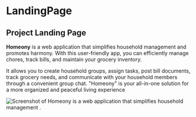 # LandingPage

## Project Landing Page

 **Homeony** is a web application that simplifies household management and promotes harmony. With this user-friendly app, you can efficiently manage chores, track bills, and maintain your grocery inventory.

 It allows you to create household groups, assign tasks, post bill documents, track grocery needs, and communicate with your household members through a convenient group chat. "Homeony" is your all-in-one solution for a more organized and peaceful living experience

 ![Screenshot of Homeony is a web application that simplifies household management .](images/LandingPage.jpg)

